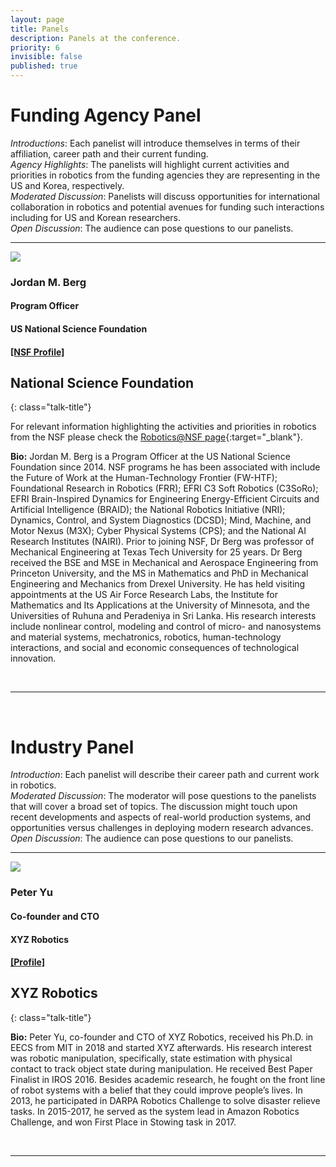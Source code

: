```yaml
---
layout: page
title: Panels
description: Panels at the conference.
priority: 6
invisible: false
published: true
---
```


# Funding Agency Panel

*Introductions*: Each panelist will introduce themselves in terms of their affiliation, career path and their current funding.
<br>
*Agency Highlights*: The panelists will highlight current activities and priorities in robotics from the funding agencies they are representing in the US and Korea, respectively.
<br>
*Moderated Discussion*: Panelists will discuss opportunities for international collaboration in robotics and potential avenues for funding such interactions including for US and Korean researchers.
<br>
*Open Discussion*: The audience can pose questions to our panelists.
<hr>

<div id="f1" class="talk">
  <div class="talk-profile">
    <img src="{{site.baseurl}}/images/funding_panel_1.jpg"/>
  </div>
  <div class="talk-speaker">
    <h3>Jordan M. Berg</h3>
    <h4>Program Officer</h4>
    <h4>US National Science Foundation</h4>
    <h4><a target="_blank" href="https://www.nsf.gov/staff/staff_bio.jsp?lan=jberg&org=CMMI&from_org=CMMI">[NSF Profile]</a></h4>
  </div>
</div>

## National Science Foundation
{: class="talk-title"}

For relevant information highlighting the activities and priorities in robotics from the NSF please check the [Robotics@NSF page](https://www.nsf.gov/robotics){:target="_blank"}.


**Bio:** Jordan M. Berg is a Program Officer at the US National Science Foundation since 2014. NSF programs he has been associated with include the Future of Work at the Human-Technology Frontier (FW-HTF); Foundational Research in Robotics (FRR); EFRI C3 Soft Robotics (C3SoRo); EFRI Brain-Inspired Dynamics for Engineering Energy-Efficient Circuits and Artificial Intelligence (BRAID); the National Robotics Initiative (NRI); Dynamics, Control, and System Diagnostics (DCSD); Mind, Machine, and Motor Nexus (M3X); Cyber Physical Systems (CPS); and the National AI Research Institutes (NAIRI). Prior to joining NSF, Dr Berg was professor of Mechanical Engineering at Texas Tech University for 25 years. Dr Berg received the BSE and MSE in Mechanical and Aerospace Engineering from Princeton University, and the MS in Mathematics and PhD in Mechanical Engineering and Mechanics from Drexel University. He has held visiting appointments at the US Air Force Research Labs, the Institute for Mathematics and Its Applications at the University of Minnesota, and the Universities of Ruhuna and Peradeniya in Sri Lanka. His research interests include nonlinear control, modeling and control of micro- and nanosystems and material systems, mechatronics, robotics, human-technology interactions, and social and economic consequences of technological innovation.


<br/>
<hr>
<br/>


# Industry Panel

*Introduction*: Each panelist will describe their career path and current work in robotics. 
<br>
*Moderated Discussion*: The moderator will pose questions to the panelists that will cover a broad set of topics. The discussion might touch upon recent developments and aspects of real-world production systems, and opportunities versus challenges in deploying modern research advances.
<br>
*Open Discussion*: The audience can pose questions to our panelists.
<hr>



<div id="i1" class="talk">
  <div class="talk-profile">
    <img src="{{site.baseurl}}/images/industry_panel_1.jpg"/>
  </div>
  <div class="talk-speaker">
    <h3>Peter Yu</h3>
    <h4>Co-founder and CTO</h4>
    <h4>XYZ Robotics</h4>
    <h4><a target="_blank" href="https://people.csail.mit.edu/peterkty/">[Profile]</a></h4>
  </div>
</div>


## XYZ Robotics
{: class="talk-title"}

**Bio:** Peter Yu, co-founder and CTO of XYZ Robotics, received his Ph.D. in EECS from MIT in 2018 and started XYZ afterwards. His research interest was robotic manipulation, specifically, state estimation with physical contact to track object state during manipulation. He received Best Paper Finalist in IROS 2016. Besides academic research, he fought on the front line of robot systems with a belief that they could improve people’s lives. In 2013, he participated in DARPA Robotics Challenge to solve disaster relieve tasks. In 2015-2017, he served as the system lead in Amazon Robotics Challenge, and won First Place in Stowing task in 2017.


<br/>
<hr>
<br/>
